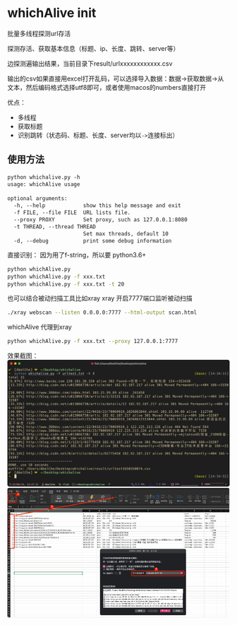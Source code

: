 # whichAlive init

批量多线程探测url存活

探测存活、获取基本信息（标题、ip、长度、跳转、server等）

边探测遍输出结果，当前目录下result/urlxxxxxxxxxxxx.csv

输出的csv如果直接用excel打开乱码，可以选择导入数据：数据->获取数据->从文本，然后编码格式选择utf8即可，或者使用macos的numbers直接打开

优点：
- 多线程
- 获取标题
- 识别跳转（状态码、标题、长度、server均以`->`连接标出）

## 使用方法
```
python whichalive.py -h
usage: whichAlive usage

optional arguments:
  -h, --help            show this help message and exit
  -f FILE, --file FILE  URL lists file.
  --proxy PROXY         Set proxy, such as 127.0.0.1:8080
  -t THREAD, --thread THREAD
                        Set max threads, default 10
  -d, --debug           print some debug information
```

直接识别：
因为用了f-string，所以要 python3.6+
 ```sh
 python whichAlive.py
 python whichAlive.py -f xxx.txt
 python whichAlive.py -f xxx.txt -t 20
 ```

也可以结合被动扫描工具比如xray
xray 开启7777端口监听被动扫描
```sh
./xray webscan --listen 0.0.0.0:7777 --html-output scan.html
```

whichAlive 代理到xray
```sh
python whichAlive.py -f xxx.txt --proxy 127.0.0.1:7777
```

效果截图：
![](images/1.png)
![](images/2.png)

